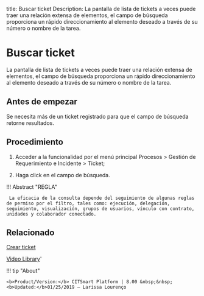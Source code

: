 title: Buscar ticket
Description: La pantalla de lista de tickets a veces puede traer una relación extensa de elementos, el campo de búsqueda proporciona un rápido direccionamiento al elemento deseado a través de su número o nombre de la tarea.
# Buscar ticket

La pantalla de lista de tickets a veces puede traer una relación extensa de elementos, el campo de búsqueda proporciona un rápido direccionamiento al elemento deseado a través de su número o nombre de la tarea.

Antes de empezar
----------------

Se necesita más de un ticket registrado para que el campo de búsqueda retorne
resultados.

Procedimiento
-------------

1.  Acceder a la funcionalidad por el menú principal Procesos \> Gestión de
    Requerimiento e Incidente \> Ticket;

2.  Haga click en el campo de búsqueda.


!!! Abstract "REGLA"
     
     La eficacia de la consulta depende del seguimiento de algunas reglas de permiso por el filtro, tales como: ejecución, delegación,        seguimiento, visualización, grupos de usuarios, vínculo con contrato, unidades y colaborador conectado.



Relacionado
-----------

[Crear ticket](/es-es/citsmart-platform-8/processes/tickets/use/create-ticket.html)

<i class='fa fa-youtube-play  fa-2x' style='color:#97ce17;vertical-align: middle;'> </i> [Video Library](https://www.youtube.com/playlist?list=PLB5qK2uzf2ROfIFL9F-3s-gomHNzudBEy)'

!!! tip "About"

    <b>Product/Version:</b> CITSmart Platform | 8.00 &nbsp;&nbsp;
    <b>Updated:</b>01/25/2019 – Larissa Lourenço
